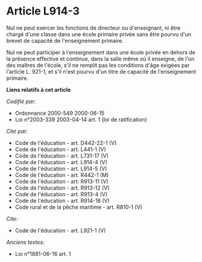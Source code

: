 # Article L914-3

Nul ne peut exercer les fonctions de directeur ou d'enseignant, ni être chargé d'une classe dans une école primaire privée
sans être pourvu d'un brevet de capacité de l'enseignement primaire. 

Nul ne peut participer à l'enseignement dans une école privée en dehors de la présence effective et continue, dans la salle
même où il enseigne, de l'un des maîtres de l'école, s'il ne remplit pas les conditions d'âge exigées par l'article L. 921-1,
et s'il n'est pourvu d'un titre de capacité de l'enseignement primaire.

**Liens relatifs à cet article**

_Codifié par_:

  - Ordonnance 2000-549 2000-06-15
  - Loi n°2003-339 2003-04-14 art. 1 (loi de ratification)

_Cité par_:

  - Code de l'éducation - art. D442-22-1 (V)
  - Code de l'éducation - art. L441-1 (V)
  - Code de l'éducation - art. L731-17 (V)
  - Code de l'éducation - art. L914-4 (V)
  - Code de l'éducation - art. L914-5 (V)
  - Code de l'éducation - art. R442-1 (M)
  - Code de l'éducation - art. R913-11 (V)
  - Code de l'éducation - art. R913-12 (V)
  - Code de l'éducation - art. R913-4 (V)
  - Code de l'éducation - art. R914-18 (V)
  - Code rural et de la pêche maritime - art. R810-1 (V)

_Cite_:

  - Code de l'éducation - art. L921-1 (V)

_Anciens textes_:

  - Loi n°1881-06-16 art. 1
